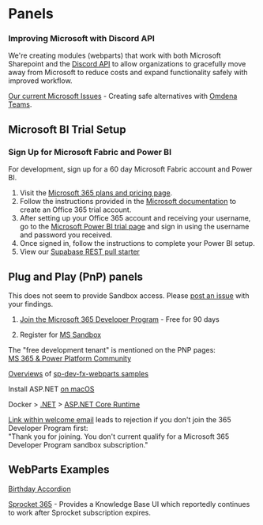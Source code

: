 # Panels

### Improving Microsoft with Discord API

We're creating modules (webparts) that work with both Microsoft Sharepoint and the [Discord API](https://discord.com/developers/docs/intro) to allow organizations to gracefully move away from Microsoft to reduce costs and expand functionality safely with improved workflow.

[Our current Microsoft Issues](issues) - Creating safe alternatives with [Omdena Teams](https://omdena.com).

## Microsoft BI Trial Setup

### Sign Up for Microsoft Fabric and Power BI

For development, sign up for a 60 day Microsoft Fabric account and Power BI.

1. Visit the [Microsoft 365 plans and pricing page](https://www.microsoft.com/en-us/microsoft-365/enterprise/office365-plans-and-pricing).
2. Follow the instructions provided in the [Microsoft documentation](https://learn.microsoft.com/en-us/power-bi/enterprise/service-admin-signing-up-for-power-bi-with-a-new-office-365-trial) to create an Office 365 trial account.
3. After setting up your Office 365 account and receiving your username, go to the [Microsoft Power BI trial page](https://www.microsoft.com/en-us/power-platform/products/power-bi/getting-started-with-power-bi) and sign in using the username and password you received.
4. Once signed in, follow the instructions to complete your Power BI setup.
5. View our [Supabase REST pull starter](powerbi)
 

## Plug and Play (PnP) panels

This does not seem to provide Sandbox access. Please [post an issue](https://github.com/ModelEarth/panels) with your findings.

1. [Join the Microsoft 365 Developer Program](https://learn.microsoft.com/en-us/office/developer-program/microsoft-365-developer-program) - Free for 90 days

2. Register for [MS Sandbox](https://learn.microsoft.com/en-us/office/developer-program/microsoft-365-developer-program-get-started)

The "free development tenant" is mentioned on the PNP pages:  
[MS 365 & Power Platform Community](https://pnp.github.io/)  


[Overviews](https://pnp.github.io/sp-dev-fx-webparts) of [sp-dev-fx-webparts samples](https://github.com/pnp/sp-dev-fx-webparts/)

Install ASP.NET [on macOS](https://learn.microsoft.com/en-us/dotnet/core/install/macos#install-with-bash-automation)


Docker > [.NET](https://hub.docker.com/_/microsoft-dotnet/) > [ASP.NET Core Runtime](https://hub.docker.com/_/microsoft-dotnet-aspnet/)

[Link within welcome email](https://developer.microsoft.com/en-us/microsoft-365/profile) leads to rejection if you don't join the 365 Developer Program first:  
"Thank you for joining. You don't current qualify for a Microsoft 365 Developer Program sandbox subscription."

## WebParts Examples

[Birthday Accordion](https://github.com/pnp/sp-dev-fx-webparts/tree/main/samples/react-birthdays-per-month)

[Sprocket 365](https://sprocket365.com/docs/category/web-parts) - Provides a Knowledge Base UI which reportedly continues to work after Sprocket subscription expires.

